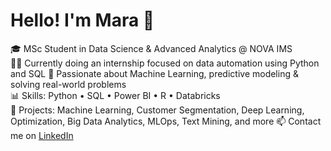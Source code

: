# Hello! I'm Mara 👋

🎓 MSc Student in Data Science & Advanced Analytics @ NOVA IMS  
👩‍💻 Currently doing an internship focused on data automation using Python and SQL 
🤖 Passionate about Machine Learning, predictive modeling & solving real-world problems  
📊 Skills: Python • SQL • Power BI • R • Databricks  
🚀 Projects: Machine Learning, Customer Segmentation, Deep Learning, Optimization, Big Data Analytics, MLOps, Text Mining, and more
📫 Contact me on [LinkedIn](https://www.linkedin.com/in/maracordeirosimoes/)
